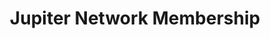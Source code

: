 ---
description: Support the entire network, and get access to every member's special
  feed for every show on the network.
link: http://jupiter.party
shortname: jupiter.party-lan
title: Jupiter Network Membership
---